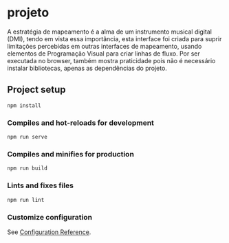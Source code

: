 # projeto

A estratégia de mapeamento é a alma de um instrumento musical digital (DMI), tendo em vista essa importância, esta interface foi criada para suprir limitações percebidas em outras interfaces de mapeamento, usando elementos de Programação Visual para criar linhas de fluxo. Por ser executada no browser, também mostra praticidade pois não é necessário instalar bibliotecas, apenas as dependências do projeto.    


## Project setup
```
npm install
```

### Compiles and hot-reloads for development
```
npm run serve
```

### Compiles and minifies for production
```
npm run build
```

### Lints and fixes files
```
npm run lint
```

### Customize configuration
See [Configuration Reference](https://cli.vuejs.org/config/).
